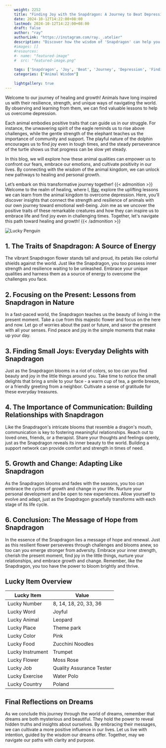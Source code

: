 ```yaml
---
    weight: 2252
    title: "Finding Joy with the Snapdragon: A Journey to Beat Depression"  # Assuming 'title' column exists
    date: 2024-10-12T14:22:00+08:00
    lastmod: 2024-10-12T14:22:00+08:00
    draft: false
    author: "ray"
    authorLink: "https://instagram.com/ray._.atelier"
    description: "Discover how the wisdom of 'Snapdragon' can help you overcome depression and find joy in your life journey."
    #images: []
    #resources:
    #- name: "featured-image"
    #  src: "featured-image.png"
    
    tags: ['Snapdragon', 'Joy', 'Beat', 'Journey', 'Depression', 'Finding']
    categories: ["Animal Wisdom"]
    
    lightgallery: true
---
```

    
Welcome to our journey of healing and growth! Animals have long inspired us with their resilience, strength, and unique ways of navigating the world. By observing and learning from them, we can find valuable lessons to help us overcome depression.

Each animal embodies positive traits that can guide us in our struggle. For instance, the unwavering spirit of the eagle reminds us to rise above challenges, while the gentle strength of the elephant teaches us the importance of community and support. The playful nature of the dolphin encourages us to find joy even in tough times, and the steady perseverance of the turtle shows us that progress can be slow yet steady.

In this blog, we will explore how these animal qualities can empower us to confront our fears, embrace our emotions, and cultivate positivity in our lives. By connecting with the wisdom of the animal kingdom, we can unlock new pathways to healing and personal growth.

Let’s embark on this transformative journey together!
{{< admonition >}}
Welcome to the realm of healing, where I, [Ray](https://instagram.com/ray._.atelier), explore the uplifting lessons we can learn from the animal kingdom to overcome depression. Here, you’ll discover insights that connect the strength and resilience of animals with our own journey toward emotional well-being. Join me as we uncover the positive traits of these remarkable creatures and how they can inspire us to embrace life and find joy even in challenging times. Together, let's navigate this path toward healing and growth!
{{< /admonition >}}

![Lucky Penguin](https://cdn.pixabay.com/photo/2024/09/07/02/34/penguins-9028827_1280.jpg "Lucky Penguin")

## 1. The Traits of Snapdragon: A Source of Energy
The vibrant Snapdragon flower stands tall and proud, its petals like colorful shields against the world. Just like the Snapdragon, you too possess inner strength and resilience waiting to be unleashed. Embrace your unique qualities and harness them as a source of energy to overcome the challenges you face.

## 2. Focusing on the Present: Lessons from Snapdragon in Nature
In a fast-paced world, the Snapdragon teaches us the beauty of living in the present moment. Take a cue from this majestic flower and focus on the here and now. Let go of worries about the past or future, and savor the present with all your senses. Find peace and joy in the simple moments that make up your day.

## 3. Finding Small Joys: Everyday Delights with Snapdragon
Just as the Snapdragon blooms in a riot of colors, so too can you find beauty and joy in the little things around you. Take time to notice the small delights that bring a smile to your face - a warm cup of tea, a gentle breeze, or a friendly greeting from a neighbor. Cultivate a sense of gratitude for these everyday treasures.

## 4. The Importance of Communication: Building Relationships with Snapdragon
Like the Snapdragon's intricate blooms that resemble a dragon's mouth, communication is key to fostering meaningful relationships. Reach out to loved ones, friends, or a therapist. Share your thoughts and feelings openly, just as the Snapdragon reveals its inner beauty to the world. Building a support network can provide comfort and strength in times of need.

## 5. Growth and Change: Adapting Like Snapdragon
As the Snapdragon blooms and fades with the seasons, you too can embrace the cycles of growth and change in your life. Nurture your personal development and be open to new experiences. Allow yourself to evolve and adapt, just as the Snapdragon gracefully transforms with each stage of its life cycle. 

## 6. Conclusion: The Message of Hope from Snapdragon
In the essence of the Snapdragon lies a message of hope and renewal. Just as this resilient flower perseveres through challenges and blooms anew, so too can you emerge stronger from adversity. Embrace your inner strength, cherish the present moment, find joy in the little things, nurture your relationships, and embrace growth and change. Remember, like the Snapdragon, you too have the power to bloom brightly and thrive.


## Lucky Item Overview
| Lucky Item          | Value              |
|---------------|--------------------|
| Lucky Number        | 8, 14, 18, 20, 33, 36  |
| Lucky Word          | Joyful |
| Lucky Animal        | Leopard |
| Lucky Place         | Theme park     |
| Lucky Color         | Pink     |
| Lucky Food          | Zucchini Noodles      |
| Lucky Instrument    | Trumpet |
| Lucky Flower        | Moss Rose    |
| Lucky Job           | Quality Assurance Tester       |
| Lucky Exercise      | Water Polo  |
| Lucky Country       | Poland    |


##  Final Reflections on Dreams

As we conclude this journey through the world of dreams, remember that dreams are both mysterious and beautiful. They hold the power to reveal hidden truths and insights about ourselves. By embracing their messages, we can cultivate a more positive influence in our lives. Let us live with intention, guided by the wisdom our dreams offer. Together, may we navigate our paths with clarity and purpose.

